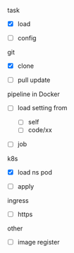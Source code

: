 task
 - [x] load
 - [ ] config


git
 - [x] clone
 - [ ] pull update


pipeline in Docker
 - [ ] load setting from
   - [ ] self
   - [ ] code/xx
 - [ ] job


k8s
 - [x] load ns pod
 - [ ] apply


ingress
 - [ ] https


other
 - [ ] image register
